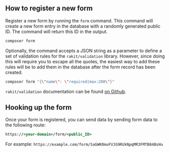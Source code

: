 ## How to register a new form

Register a new form by running the ```form``` command. This command will create a new form entry in the database with a randomly generated public ID. The command will return this ID in the output.

```bash
composer form
```

Optionally, the command accepts a JSON string as a parameter to define a set of validation rules for the ```rakit/validation``` library. However, since doing this will require you to escape all the quotes, the easiest way to add these rules will be to add them in the database after the form record has been created.

```bash
composer form "{\"name\": \"required|max:200\"}"
```

```rakit/validation``` documentation can be found [on Github](https://github.com/rakit/validation).

## Hooking up the form

Once your form is registered, you can send data by sending form data to the following route:

```xml
https://<your-domain>/form/<public_ID>
```

For example: ```https://example.com/form/SaGWK0muFVJG9RUkNpqMR3FMTB84BsHu```